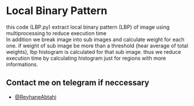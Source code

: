 # Local Binary Pattern
this code (LBP.py) extract local binary pattern (LBP) of image using multiprocessing to reduce execution time  
In addition we break image into sub images and calculate weight for each one. if weight of sub image be more than a threshold (hear average of total weights), lbp histogram is calculated for that sub image. thus we reduce execution time by calculating histogram just for regions with more informations.

## Contact me on telegram if neccessary
* [@ReyhaneAbtahi](https://t.me/ReyhaneAbtahi)
